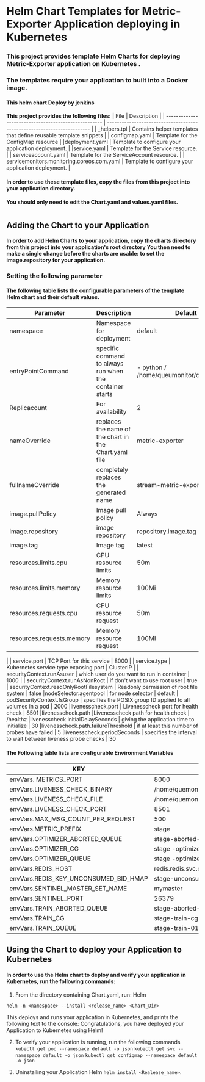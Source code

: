 # Helm Chart Templates for Metric-Exporter Application deploying  in Kubernetes

### This project provides template Helm Charts for deploying  Metric-Exporter application on Kubernetes .
### The templates require your application to built into a Docker image. 
#### This helm chart Deploy by jenkins

**This project provides the following files:**
| File                                                 | Description                                                             |
| ---------------------------------------------------- | ----------------------------------------------------------------------- |
| _helpers.tpl                               | Contains helper templates that define reusable template snippets        |
| configmap.yaml                             | Template for the ConfigMap resource                                     |
|deployment.yaml                            | Template to configure your application deployment.                      |
|service.yaml                               | Template for the Service resource.                                      |
| serviceaccount.yaml                        | Template for the ServiceAccount resource.                               |
| servicemonitors.monitoring.coreos.com.yaml | Template to configure your application deployment.                      |






#### In order to use these template files, copy the files from this project into your application directory. 
#### You should only need to edit the Chart.yaml and values.yaml files.

#

##  Adding the Chart to your Application

 ####   In order to add Helm Charts to your application,  copy the charts directory from this project into your application's root directory  You then need to make a single change before the charts are usable:  to set the image.repository for your application.

   ### Setting the following parameter 
    

  ####  The following table lists the configurable parameters of the template Helm chart and their default values. 

| Parameter               | Description                                |Default   |
| ----------------------- | ------------------------------------------ | --------- |
| namespace               | Namespace for deployment                   | default   |
| entryPointCommand       | specific command to always run when the container starts |- python / /home/queumonitor/code/main.py 
| Replicacount            | For availability                           | 2         |
| nameOverride            |replaces the name of the chart in the Chart.yaml file | metric-exporter
|fullnameOverride         | completely replaces the generated name  | stream-metric-exporter
| image.pullPolicy        | Image pull policy                          | Always    |
| image.repository        | image repository                           |   repository.image.tag      |
| image.tag               | Image tag                                  | latest    |
| resources.limits.cpu    | CPU resource limits                        | 50m       |
| resources.limits.memory | Memory resource limits                     | 100Mi     |
| resources.requests.cpu  | CPU resource request                 			| 50m
| resources.requests.memory|Memory resource request | 100MI 
|
| service.port            | TCP Port for this service                  | 8000      |
| service.type            | Kubernetes service type exposing port      | ClusterIP |
|   securityContext.runAsuser             | which user do you want to run in container | 1000      |
|  securityContext.runAsNonRoot           | if don't want to use root user       | true 
| securityContext.readOnlyRootFilesystem  | Readonly permission of root file system | false
|nodeSelector.agentpool | for node selector | default 
| podSecurityContext.fsGroup | specifies the POSIX group ID applied to all volumes in a pod | 2000
|livenesscheck.port          | Livenesscheck port for health check | 8501
|livenesscheck.path          |Livenesscheck path for health check | /healthz
|livenesscheck.initialDelaySeconds | giving the application time to initialize | 30
|livenesscheck.path.failureThreshold | if at least this number of probes have failed | 5
|livenesscheck.periodSeconds   | specifies the interval to wait between liveness probe checks | 30


  ####  The Following table lists are  configurable Environment Variables 
  
| KEY                                   | VALUE                                     |
| ------------------------------------- | ----------------------------------------- |
| envVars. METRICS_PORT                 | 8000                                      |
| envVars.LIVENESS_CHECK_BINARY         | /home/quemonitor/code/livenesscheckserver |
| envVars.LIVENESS_CHECK_FILE           | /home/quemonitor/code/liveness.txt        |
| envVars.LIVENESS_CHECK_PORT           | 8501                                      |
| envVars.MAX_MSG_COUNT_PER_REQUEST     | 500                                       |
| envVars.METRIC_PREFIX                 | stage                                     |
| envVars.OPTIMIZER_ABORTED_QUEUE       | stage-aborted-optimizer-01                |
| envVars.OPTIMIZER_CG                  | stage -optimizer-cg-01                    |
| envVars.OPTIMIZER_QUEUE               | stage -optimizer-01                       |
| envVars.REDIS_HOST                    | redis.redis.svc.cluster.local             |
| envVars.REDIS_KEY_UNCONSUMED_BID_HMAP | stage-unconsumed_bid                      |
| envVars.SENTINEL_MASTER_SET_NAME      | mymaster                                  |
| envVars.SENTINEL_PORT                 | 26379                                     |
| envVars.TRAIN_ABORTED_QUEUE           | stage-aborted-train-01                    |
| envVars.TRAIN_CG                      | stage-train-cg-01                         |
| envVars.TRAIN_QUEUE                   | stage-train-01                            |

   


## Using the Chart to deploy your Application to Kubernetes


#### In order to use the Helm chart to deploy and verify your application in Kubernetes, run the following commands:

1. From the directory containing Chart.yaml, run:
     Helm 
    

`helm -n <namespace> --install <release_name> <Chart_Dir>`



 This deploys and runs your application in Kubernetes, and prints the following text to the console:
 Congratulations, you have deployed your  Application to Kubernetes using Helm!

2. To verify your application is running, run the following  commands 
    ` kubectl get pod --namespace default -o json `
    `kubectl get svc --namespace default -o json`
`kubectl get configmap --namespace default -o json`


3) Uninstalling your Application
     Helm 
    ` helm install <Realease_name> `.
